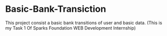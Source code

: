# Basic-Bank-Transiction
This project consist a basic bank transitions of user and basic data. (This is my Task 1 Of  Sparks Foundation WEB Development  Internship)
